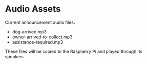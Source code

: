 # Audio Assets

Current announcement audio files:
- dog-arrived.mp3
- owner-arrived-to-collect.mp3
- assistance-required.mp3

These files will be copied to the Raspberry Pi and played through its speakers.